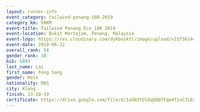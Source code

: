 ```yaml
--- 
layout: runner-info 
event_category: tailwind-penang-100-2019 
category_km: 50KM 
event-title: Tailwind Penang Eco 100 2019 
event-location: Bukit Mertajam, Penang, Malaysia 
event-logo: https://res.cloudinary.com/dykbosktl/image/upload/v1573614442/Logo/Logo_gqlzi3.jpg 
event-date: 2019-06-22 
overall_rank: 54
gender_rank: 38
bib: 5093
last_name: Lai
first_name: Fong Sang
gender: Male
nationality: MAS
city: Klang
finish: 13-10-19
certificate: https://drive.google.com/file/d/1aVWJFOlDqDQQTFqe4TzoC3iEgxJmzFqX/view?usp=sharing
--- 
```

